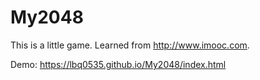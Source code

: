 # My2048
This is a little game. Learned from http://www.imooc.com.

Demo: https://lbq0535.github.io/My2048/index.html
